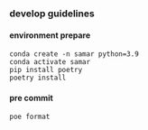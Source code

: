 ### develop guidelines
#### environment prepare
```
conda create -n samar python=3.9
conda activate samar
pip install poetry
poetry install
```
#### pre commit
```
poe format
```
